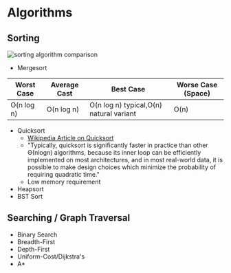 # Algorithms

## Sorting
![sorting algorithm comparison](https://d262ilb51hltx0.cloudfront.net/max/800/1*w3vKy_JFKd50dixxFkpPPg.png)
* Mergesort

| Worst Case | Average Cast | Best Case                               | Worse Case (Space) |
|------------|--------------|-----------------------------------------|--------------------|
| O(n log n) | O(n log n)   | O(n log n) typical,O(n) natural variant | O(n)               |

* Quicksort
  * [Wikipedia Article on Quicksort](https://en.wikipedia.org/wiki/Quicksort)
  * "Typically, quicksort is significantly faster in practice than other Θ(nlogn) algorithms, because its inner loop can be efficiently implemented on most architectures, and in most real-world data, it is possible to make design choices which minimize the probability of requiring quadratic time."
  * Low memory requirement
* Heapsort
* BST Sort

## Searching / Graph Traversal
* Binary Search
* Breadth-First
* Depth-First
* Uniform-Cost/Dijkstra's
* A*

